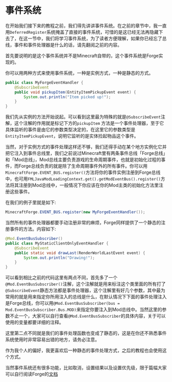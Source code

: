 # 事件系统

在开始我们接下来的教程之前，我们得先讲讲事件系统。在之前的章节中，我一直用`DeferredRegister`系统掩盖了直接的事件系统，可惜的是这已经无法再隐藏下去了，在这一节中，我们将学习事件系统，为了读者方便理解，如果你已经忘了总线，事件和事件处理器是什么的话，请先翻阅之前的内容。

首先要说明的是这个事件系统并不是Minecraft自带的，这个事件系统是Forge实现的。

你可以用两种方式来使用事件系统，一种是实例方式，一种是静态的方式。

```java
public class MyForgeEventHandler {
    @SubscribeEvent
    public void pickupItem(EntityItemPickupEvent event) {
        System.out.println("Item picked up!");
    }
}
```

我们先从实例的方法开始说起。可以看到这里最为特殊的就是`@SubscribeEvent`注解，这个注解的作用就是标记下方的`pickupItem` 方法是一个事件处理器，至于它具体监听的事件是由它的参数类型决定的，在这里它的参数类型是`EntityItemPickupEvent`，说明它监听的是实体捡起物品这个事件。

当然，对于实例方式的事件处理这样还不够，我们还得手动在某个地方实例化它并把它注入到事件总线里，我们之前说过Minecraft里有两条事件总线「Forge总线」和「Mod总线」，Mod总线主要负责游戏的生命周期事件，也就是初始化过程的事件，而Forge总线负责的就是除了生命周期事件外的所有事件。你可以用`MinecraftForge.EVENT_BUS.register()`方法将你的事件实例注册到Forge总线中，也可用`FMLJavaModLoadingContext.get().getModEventBus().register()`方法将其注册到Mod总线中，一般情况下你应该在你的Mod主类的初始化方法里注册这些事件。

在我们的例子里就是如下:

```java
MinecraftForge.EVENT_BUS.register(new MyForgeEventHandler());
```

当然所有的事件处理器都要手动注册非常的麻烦，Forge同样提供了一个静态的注册事件的方法。内容如下:

```java
@Mod.EventBusSubscriber()
public class MyStaticClientOnlyEventHandler {
    @SubscribeEvent
    public static void drawLast(RenderWorldLastEvent event) {
        System.out.println("Drawing!");
    }
}
```

可以看到相比之前的代码这里有两点不同，首先多了一个`@Mod.EventBusSubscriber()`注解，这个注解就是用来标注这个类里面的所有打了` @SubscribeEvent`静态方法都是事件处理器，这个注解里有好几个参数，其中最为常用的就是用来指定你所用注入的总线是什么，在默认情况下下面的事件处理注入是Forge总线，你可以用`@Mod.EventBusSubscriber(bus = Mod.EventBusSubscriber.Bus.MOD)`来指定你要注入到Mod总线中。当然这里的参数不止一个，大家可以自行查看`@Mod.EventBusSubscriber`的具体内容，关于可以使用的变量都要详细的注释。

这里第二点不同就是我们的事件处理函数也变成了静态的，这是在你还不熟悉事件系统使用时非常容易出错的地方，请务必注意。

作为我个人的偏好，我更喜欢后一种静态的事件处理方式，之后的教程也会使用这个方式。

当然事件系统还有很多功能，比如取消，设置结果以及设置优先级，限于篇幅大家可以自行阅读Forge的[文档](https://mcforge.readthedocs.io/en/latest/events/intro/)

